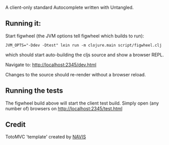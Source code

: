 
A client-only standard Autocomplete written with Untangled.

## Running it:

Start figwheel (the JVM options tell figwheel which builds to run):

```
JVM_OPTS="-Ddev -Dtest" lein run -m clojure.main script/figwheel.clj
```

which should start auto-building the cljs source and show a browser REPL.

Navigate to: [http://localhost:2345/dev.html](http://localhost:2345/dev.html)

Changes to the source should re-render without a browser reload. 

## Running the tests

The figwheel build above will start the client test build. Simply open
(any number of) browsers on 
[http://localhost:2345/test.html](http://localhost:2345/test.html)

## Credit

TotoMVC 'template' created by [NAVIS](http://www.thenavisway.com)
